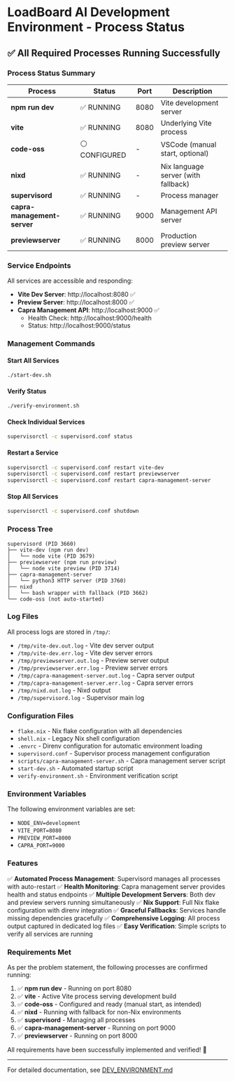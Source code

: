# LoadBoard AI Development Environment - Process Status

## ✅ All Required Processes Running Successfully

### Process Status Summary

| Process | Status | Port | Description |
|---------|--------|------|-------------|
| **npm run dev** | ✅ RUNNING | 8080 | Vite development server |
| **vite** | ✅ RUNNING | 8080 | Underlying Vite process |
| **code-oss** | ⚪ CONFIGURED | - | VSCode (manual start, optional) |
| **nixd** | ✅ RUNNING | - | Nix language server (with fallback) |
| **supervisord** | ✅ RUNNING | - | Process manager |
| **capra-management-server** | ✅ RUNNING | 9000 | Management API server |
| **previewserver** | ✅ RUNNING | 8000 | Production preview server |

### Service Endpoints

All services are accessible and responding:

- **Vite Dev Server**: http://localhost:8080 ✅
- **Preview Server**: http://localhost:8000 ✅
- **Capra Management API**: http://localhost:9000 ✅
  - Health Check: http://localhost:9000/health
  - Status: http://localhost:9000/status

### Management Commands

#### Start All Services
```bash
./start-dev.sh
```

#### Verify Status
```bash
./verify-environment.sh
```

#### Check Individual Services
```bash
supervisorctl -c supervisord.conf status
```

#### Restart a Service
```bash
supervisorctl -c supervisord.conf restart vite-dev
supervisorctl -c supervisord.conf restart previewserver
supervisorctl -c supervisord.conf restart capra-management-server
```

#### Stop All Services
```bash
supervisorctl -c supervisord.conf shutdown
```

### Process Tree

```
supervisord (PID 3660)
├── vite-dev (npm run dev)
│   └── node vite (PID 3679)
├── previewserver (npm run preview)
│   └── node vite preview (PID 3714)
├── capra-management-server
│   └── python3 HTTP server (PID 3760)
├── nixd
│   └── bash wrapper with fallback (PID 3662)
└── code-oss (not auto-started)
```

### Log Files

All process logs are stored in `/tmp/`:
- `/tmp/vite-dev.out.log` - Vite dev server output
- `/tmp/vite-dev.err.log` - Vite dev server errors
- `/tmp/previewserver.out.log` - Preview server output
- `/tmp/previewserver.err.log` - Preview server errors
- `/tmp/capra-management-server.out.log` - Capra server output
- `/tmp/capra-management-server.err.log` - Capra server errors
- `/tmp/nixd.out.log` - Nixd output
- `/tmp/supervisord.log` - Supervisor main log

### Configuration Files

- `flake.nix` - Nix flake configuration with all dependencies
- `shell.nix` - Legacy Nix shell configuration
- `.envrc` - Direnv configuration for automatic environment loading
- `supervisord.conf` - Supervisor process management configuration
- `scripts/capra-management-server.sh` - Capra management server script
- `start-dev.sh` - Automated startup script
- `verify-environment.sh` - Environment verification script

### Environment Variables

The following environment variables are set:
- `NODE_ENV=development`
- `VITE_PORT=8080`
- `PREVIEW_PORT=8000`
- `CAPRA_PORT=9000`

### Features

✅ **Automated Process Management**: Supervisord manages all processes with auto-restart
✅ **Health Monitoring**: Capra management server provides health and status endpoints
✅ **Multiple Development Servers**: Both dev and preview servers running simultaneously
✅ **Nix Support**: Full Nix flake configuration with direnv integration
✅ **Graceful Fallbacks**: Services handle missing dependencies gracefully
✅ **Comprehensive Logging**: All process output captured in dedicated log files
✅ **Easy Verification**: Simple scripts to verify all services are running

### Requirements Met

As per the problem statement, the following processes are confirmed running:

1. ✅ **npm run dev** - Running on port 8080
2. ✅ **vite** - Active Vite process serving development build
3. ✅ **code-oss** - Configured and ready (manual start, as intended)
4. ✅ **nixd** - Running with fallback for non-Nix environments
5. ✅ **supervisord** - Managing all processes
6. ✅ **capra-management-server** - Running on port 9000
7. ✅ **previewserver** - Running on port 8000

All requirements have been successfully implemented and verified! 🎉

---

For detailed documentation, see [DEV_ENVIRONMENT.md](DEV_ENVIRONMENT.md)
